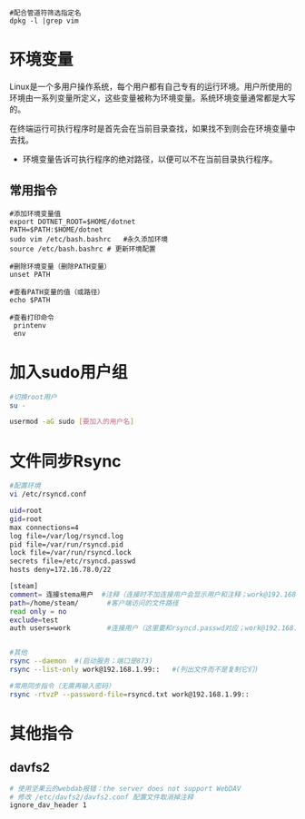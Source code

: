 ```
#配合管道符筛选指定名
dpkg -l |grep vim
```

# 环境变量
Linux是一个多用户操作系统，每个用户都有自己专有的运行环境。用户所使用的环境由一系列变量所定义，这些变量被称为环境变量。系统环境变量通常都是大写的。

在终端运行可执行程序时是首先会在当前目录查找，如果找不到则会在环境变量中去找。
+ 环境变量告诉可执行程序的绝对路径，以便可以不在当前目录执行程序。

## 常用指令
```shell
#添加环境变量值
export DOTNET_ROOT=$HOME/dotnet
PATH=$PATH:$HOME/dotnet
sudo vim /etc/bash.bashrc   #永久添加环境 
source /etc/bash.bashrc # 更新环境配置

#删除环境变量（删除PATH变量）
unset PATH

#查看PATH变量的值（或路径）
echo $PATH

#查看打印命令
 printenv
 env
```


# 加入sudo用户组
```bash
#切换root用户
su -

usermod -aG sudo [要加入的用户名]
```

# 文件同步Rsync
```bash
#配置环境
vi /etc/rsyncd.conf

uid=root
gid=root
max connections=4
log file=/var/log/rsyncd.log
pid file=/var/run/rsyncd.pid
lock file=/var/run/rsyncd.lock
secrets file=/etc/rsyncd.passwd
hosts deny=172.16.78.0/22

[steam]
comment= 连接stema用户  #注释（连接时不加连接用户会显示用户和注释；work@192.168.99::）
path=/home/steam/       #客户端访问的文件路径
read only = no
exclude=test
auth users=work         #连接用户（这里要和rsyncd.passwd对应；work@192.168.99）


#其他
rsync --daemon  #(启动服务；端口是873)
rsync --list-only work@192.168.1.99::   #(列出文件而不是复制它们)

#常用同步指令（无需再输入密码）
rsync -rtvzP --password-file=rsyncd.txt work@192.168.1.99::
```


# 其他指令
## davfs2
```bash
# 使用坚果云的webdab报错：the server does not support WebDAV
# 修改 /etc/davfs2/davfs2.conf 配置文件取消掉注释
ignore_dav_header 1
```